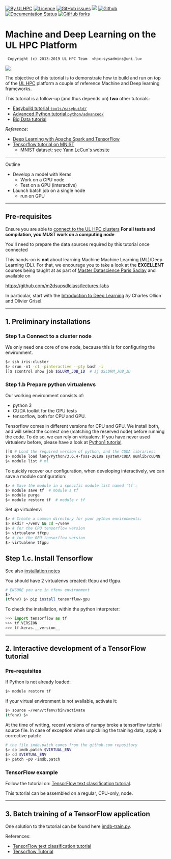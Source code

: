 [![By ULHPC](https://img.shields.io/badge/by-ULHPC-blue.svg)](https://hpc.uni.lu) [![Licence](https://img.shields.io/badge/license-GPL--3.0-blue.svg)](http://www.gnu.org/licenses/gpl-3.0.html) [![GitHub issues](https://img.shields.io/github/issues/ULHPC/tutorials.svg)](https://github.com/ULHPC/tutorials/issues/) [![](https://img.shields.io/badge/slides-PDF-red.svg)](https://github.com/ULHPC/tutorials/raw/devel/deep_learning/slides.pdf) [![Github](https://img.shields.io/badge/sources-github-green.svg)](https://github.com/ULHPC/tutorials/tree/devel/deep_learning/) [![Documentation Status](http://readthedocs.org/projects/ulhpc-tutorials/badge/?version=latest)](http://ulhpc-tutorials.readthedocs.io/en/latest/deep_learning/) [![GitHub forks](https://img.shields.io/github/stars/ULHPC/tutorials.svg?style=social&label=Star)](https://github.com/ULHPC/tutorials)


# Machine and Deep Learning on the UL HPC Platform

     Copyright (c) 2013-2019 UL HPC Team  <hpc-sysadmins@uni.lu>

[![](https://github.com/ULHPC/tutorials/raw/devel/deep_learning/cover_slides.png)](https://github.com/ULHPC/tutorials/raw/devel/deep_learning/slides.pdf)

The objective of this tutorial is to demonstrate how to build and run on top of the [UL HPC](http://hpc.uni.lu) platform a couple of reference Machine and Deep learning frameworks.

This tutorial is a follow-up (and thus depends on) **two** other tutorials:

* [Easybuild tutorial `tools/easybuild/`](http://ulhpc-tutorials.readthedocs.io/en/latest/tools/easybuild/)
* [Advanced Python tutorial `python/advanced/`](https://ulhpc-tutorials.readthedocs.io/en/latest/python/advanced/)
* [Big Data tutorial](https://ulhpc-tutorials.readthedocs.io/en/latest/bigdata/)

_Reference_:

* [Deep Learning with Apache Spark and TensorFlow](https://databricks.com/blog/2016/01/25/deep-learning-with-apache-spark-and-tensorflow.html)
* [Tensorflow tutorial on MNIST](https://www.tensorflow.org/versions/master/get_started/mnist/beginners)
    - MNIST dataset: see [Yann LeCun's website](http://yann.lecun.com/exdb/mnist/)

--------------------
Outline

* Develop a model with Keras
	- Work on a CPU node
	- Test on a GPU (interactive)
* Launch batch job on a single node
	- run on GPU

--------------------
## Pre-requisites ##

Ensure you are able to [connect to the UL HPC clusters](https://hpc.uni.lu/users/docs/access.html)
**For all tests and compilation, you MUST work on a computing node**

You'll need to prepare the data sources required by this tutorial once connected

This hands-on is **not** about learning Machine Machine Learning (ML)/Deep Learning (DL).
For that, we encourage you to take a look at the **EXCELLENT** courses being taught at as part of [Master Datascience Paris Saclay](http://datascience-x-master-paris-saclay.fr/) and available on

https://github.com/m2dsupsdlclass/lectures-labs

In particular, start with the
[Introduction to Deep Learning](https://m2dsupsdlclass.github.io/lectures-labs/slides/01_intro_to_deep_learning/index.html#1) _by_ Charles Ollion and Olivier Grisel.

----------------------------------
## 1. Preliminary installations ##

### Step 1.a Connect to a cluster node

We only need one core of one node, because this is for configuring the environment.

```bash
$> ssh iris-cluster
$> srun -n1 -c1 -pinteractive --pty bash -i
[]$ scontrol show job $SLURM_JOB_ID  # sj $SLURM_JOB_ID
```

### Step 1.b Prepare python virtualenvs

Our working environment consists of:

- python 3
- CUDA toolkit for the GPU tests
- tensorflow, both for CPU and GPU. 

Tensorflow comes in different versions for CPU and GPU.
We install both, and will select the correct one (matching the reserved node) before running the code.
To do so, we can rely on virtualenv.
If you have never used virtualenv before, please have a look at [Python1 tutorial](http://ulhpc-tutorials.readthedocs.io/en/latest/python/basics/).

```bash
[]$ # Load the required version of python, and the CUDA libraries:
$> module load lang/Python/3.6.4-foss-2018a system/CUDA numlib/cuDNN
$> module list # ml
```
To quickly recover our configuration, when developing interactively, we can save a module configuration:
```bash
$> # Save the module in a specific module list named 'tf': 
$> module save tf  # module s tf
$> module purge
$> module restore tf  # module r tf
```
Set up virtualenv:
```bash
$> # Create a common directory for your python environments:
$> mkdir ~/venv && cd ~/venv
$> # for the CPU tensorflow version
$> virtualenv tfcpu
$> # for the GPU tensorflow version
$> virtualenv tfgpu
```
## Step 1.c. Install Tensorflow

See also [installation notes](https://www.tensorflow.org/install/)

You should have 2 virtualenvs created: tfcpu and tfgpu.

```bash
# ENSURE you are in tfenv environment
$> 
(tfenv) $> pip install tensorflow-gpu
```

To check the installation, within the python interpreter:
```python
>>> import tensorflow as tf
>>> tf.VERSION
>>> tf.keras.__version__
```

-----------------------------------------------------------------
## 2. Interactive development of a TensorFlow tutorial ##

### Pre-requisites

If Python is not already loaded:
```bash
$> module restore tf
```

If your virtual environment is not available, activate it:
```bash
$> source ~/venv/tfenv/bin/activate
(tfenv) $>
```

At the time of writing, recent versions of numpy broke a tensorflow tutorial source file.
In case of exception when unpickling the training data, apply a corrective patch:

```bash
# the file imdb.patch comes from the github.com repository
$> cp imdb.patch $VIRTUAL_ENV  
$> cd $VIRTUAL_ENV
$> patch -p0 <imdb.patch
```

### TensorFlow example

Follow the tutorial on: 
[TensorFlow text classification tutorial](https://www.tensorflow.org/tutorials/keras/basic_text_classification).

This tutorial can be assembled on a regular, CPU-only, node.

-----------------------------------------------------------------
## 3. Batch training of a TensorFlow application ##

One solution to the tutorial can be found here [imdb-train.py](./imdb-train.py).

References:

* [TensorFlow text classification tutorial](https://www.tensorflow.org/tutorials/keras/basic_text_classification)
* [Tensorflow Tutorial](https://www.tensorflow.org/versions/master/get_started/mnist/beginners)


